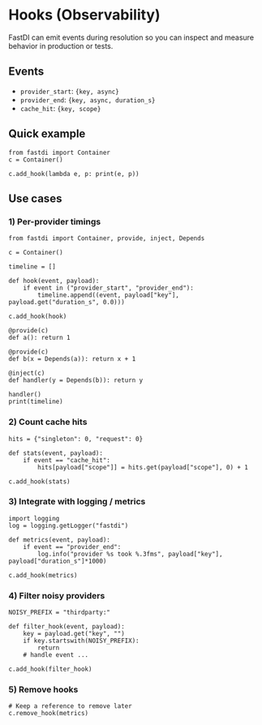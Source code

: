 # Hooks (Observability)

FastDI can emit events during resolution so you can inspect and measure
behavior in production or tests.

## Events

- `provider_start`: `{key, async}`
- `provider_end`: `{key, async, duration_s}`
- `cache_hit`: `{key, scope}`

## Quick example

```
from fastdi import Container
c = Container()

c.add_hook(lambda e, p: print(e, p))
```

## Use cases

### 1) Per-provider timings

```
from fastdi import Container, provide, inject, Depends

c = Container()

timeline = []

def hook(event, payload):
    if event in ("provider_start", "provider_end"):
        timeline.append((event, payload["key"], payload.get("duration_s", 0.0)))

c.add_hook(hook)

@provide(c)
def a(): return 1

@provide(c)
def b(x = Depends(a)): return x + 1

@inject(c)
def handler(y = Depends(b)): return y

handler()
print(timeline)
```

### 2) Count cache hits

```
hits = {"singleton": 0, "request": 0}

def stats(event, payload):
    if event == "cache_hit":
        hits[payload["scope"]] = hits.get(payload["scope"], 0) + 1

c.add_hook(stats)
```

### 3) Integrate with logging / metrics

```
import logging
log = logging.getLogger("fastdi")

def metrics(event, payload):
    if event == "provider_end":
        log.info("provider %s took %.3fms", payload["key"], payload["duration_s"]*1000)

c.add_hook(metrics)
```

### 4) Filter noisy providers

```
NOISY_PREFIX = "thirdparty:"

def filter_hook(event, payload):
    key = payload.get("key", "")
    if key.startswith(NOISY_PREFIX):
        return
    # handle event ...

c.add_hook(filter_hook)
```

### 5) Remove hooks

```
# Keep a reference to remove later
c.remove_hook(metrics)
```

